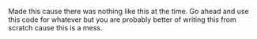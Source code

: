 Made this cause there was nothing like this at the time.
Go ahead and use this code for whatever but you are probably better of writing this from scratch cause this is a mess.
